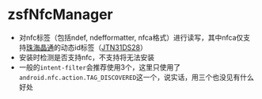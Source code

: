 # zsfNfcManager
- 对nfc标签（包括ndef, ndefformatter, nfca格式）进行读写，其中nfca仅支持[珠海晶通](http://www.crystonetech.com/ "晶通官网")的动态id标签（[JTN31DS28](http://www.crystonetech.com/index.php/Product/product_info/goods_id/33.html)）
- 安装时检测是否支持nfc，不支持将无法安装
- 一般的`intent-filter`会推荐使用3个，这里只使用了`android.nfc.action.TAG_DISCOVERED`这一个，说实话，用三个也没见有什么好处
